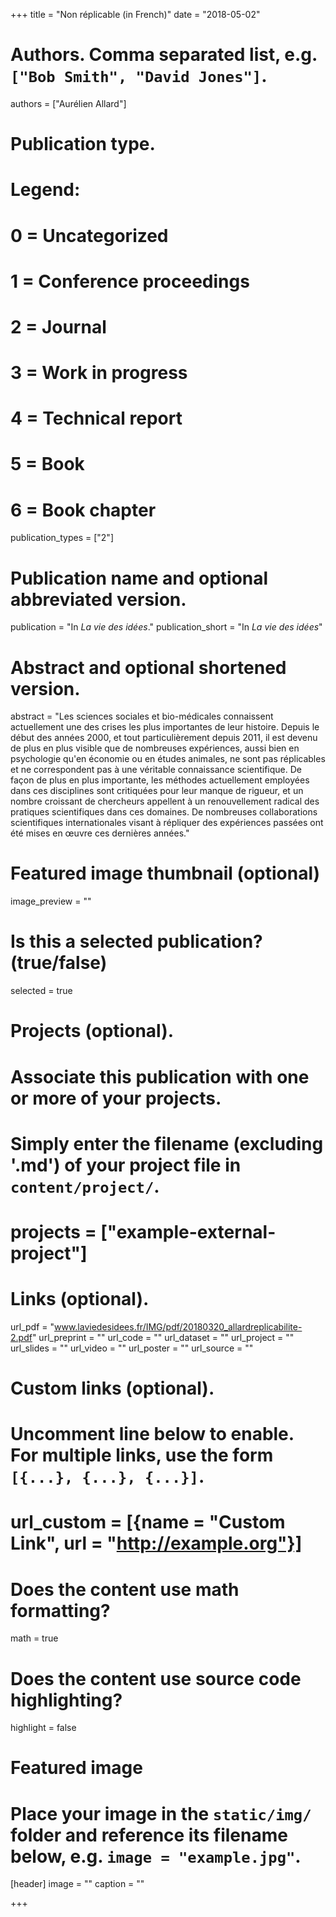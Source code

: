 +++
title = "Non réplicable (in French)"
date = "2018-05-02"
  
# Authors. Comma separated list, e.g. `["Bob Smith", "David Jones"]`.
authors = ["Aurélien Allard"]

# Publication type.
# Legend:
# 0 = Uncategorized
# 1 = Conference proceedings
# 2 = Journal
# 3 = Work in progress
# 4 = Technical report
# 5 = Book
# 6 = Book chapter
publication_types = ["2"]
  
# Publication name and optional abbreviated version.
publication = "In *La vie des idées*."
publication_short = "In *La vie des idées*"
  
# Abstract and optional shortened version.
abstract = "Les sciences sociales et bio-médicales connaissent actuellement une des crises les plus importantes de leur histoire. Depuis le début des années 2000, et tout particulièrement depuis 2011, il est devenu de plus en plus visible que de nombreuses expériences, aussi bien en psychologie qu'en économie ou en études animales, ne sont pas réplicables et ne correspondent pas à une véritable connaissance scientifique. De façon de plus en plus importante, les méthodes actuellement employées dans ces disciplines sont critiquées pour leur manque de rigueur, et un nombre croissant de chercheurs appellent à un renouvellement radical des pratiques scientifiques dans ces domaines. De nombreuses collaborations scientifiques internationales visant à répliquer des expériences passées ont été mises en œuvre ces dernières années."

# Featured image thumbnail (optional)
image_preview = ""
  
# Is this a selected publication? (true/false)
selected = true
  
# Projects (optional).
#   Associate this publication with one or more of your projects.
#   Simply enter the filename (excluding '.md') of your project file in `content/project/`.
# projects = ["example-external-project"]
  
# Links (optional).
url_pdf = "www.laviedesidees.fr/IMG/pdf/20180320_allardreplicabilite-2.pdf"
url_preprint = ""
url_code = ""
url_dataset = ""
url_project = ""
url_slides = ""
url_video = ""
url_poster = ""
url_source = ""
  
# Custom links (optional).
#   Uncomment line below to enable. For multiple links, use the form `[{...}, {...}, {...}]`.
# url_custom = [{name = "Custom Link", url = "http://example.org"}]
  
# Does the content use math formatting?
math = true
  
# Does the content use source code highlighting?
highlight = false
  
# Featured image
# Place your image in the `static/img/` folder and reference its filename below, e.g. `image = "example.jpg"`.
[header]
image = ""
caption = ""
  
+++